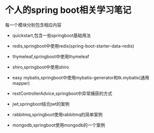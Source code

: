 # 个人的spring boot相关学习笔记

每一个模块分别包含相应内容

- quickstart,包含一些springboot基础用法  

- redis,springboot中使用redis(spring-boot-starter-data-redis)

- thymeleaf,springboot中使用thymeleaf

- shiro,springboot中使用shiro

- easy mybatis,springboot中使用mybatis-generator和tk.mybatis(通用mapper)  

- restControllerAdvice,springboot中异常捕获的方式

- jwt,springboot结合jwt的案例  

- rabbitmq,springboot使用rabbitmq的简单案例  

- mongodb,springboot使用mongodb的一个案例  